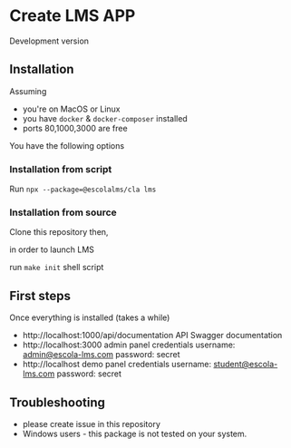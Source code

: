 # Create LMS APP

Development version

## Installation

Assuming

- you're on MacOS or Linux
- you have `docker` & `docker-composer` installed
- ports 80,1000,3000 are free

You have the following options

### Installation from script

Run `npx --package=@escolalms/cla lms`

### Installation from source

Clone this repository then,

in order to launch LMS

run `make init` shell script

## First steps

Once everything is installed (takes a while)

- http://localhost:1000/api/documentation API Swagger documentation
- http://localhost:3000 admin panel credentials username: admin@escola-lms.com password: secret
- http://localhost demo panel credentials username: student@escola-lms.com password: secret

## Troubleshooting

- please create issue in this repository
- Windows users - this package is not tested on your system.
